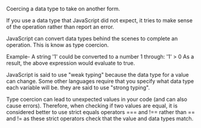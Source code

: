 Coercing a data type to take on another form.

If you use a data type that JavaScript did not expect, it tries to make
sense of the operation rather than report an error.

JavaScript can convert data types behind the scenes to complete an operation.
This is know as type coercion.

Example- A string '1' could be converted to a number 1 through: '1' > 0
As a result, the above expression would evaluate to true.

JavaScript is said to use "weak typing" because the data type for a value can change.
Some other languages require that you specify what data type each variable will be.
they are said to use "strong typing".

Type coercion can lead to unexpected values in your code (and can also cause errors).
Therefore, when checking if two values are equal, it is considered better to use strict equals operators === and !== rather than == and != as these strict operators check that the value and data types match.
